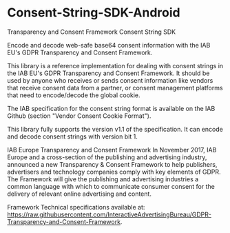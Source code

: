 # Consent-String-SDK-Android
Transparency and Consent Framework Consent String SDK


Encode and decode web-safe base64 consent information with the IAB EU's GDPR Transparency and Consent Framework.

This library is a reference implementation for dealing with consent strings in the IAB EU's GDPR Transparency and Consent Framework.
It should be used by anyone who receives or sends consent information like vendors that receive consent data from a partner, or consent management platforms that need to encode/decode the global cookie.

The IAB specification for the consent string format is available on the IAB Github (section "Vendor Consent Cookie Format").

This library fully supports the version v1.1 of the specification. It can encode and decode consent strings with version bit 1.

IAB Europe Transparency and Consent Framework
In November 2017, IAB Europe and a cross-section of the publishing and advertising industry, announced a new Transparency & Consent Framework to help publishers, advertisers and technology companies comply with key elements of GDPR. The Framework will give the publishing and advertising industries a common language with which to communicate consumer consent for the delivery of relevant online advertising and content.

Framework Technical specifications available at: https://raw.githubusercontent.com/InteractiveAdvertisingBureau/GDPR-Transparency-and-Consent-Framework.
